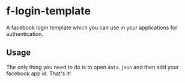 # f-login-template

A facebook login template which you can use in your applications for authentication.

## Usage

The only thing you need to do is to open `data.json` and then add your facebook app id. That's it!
